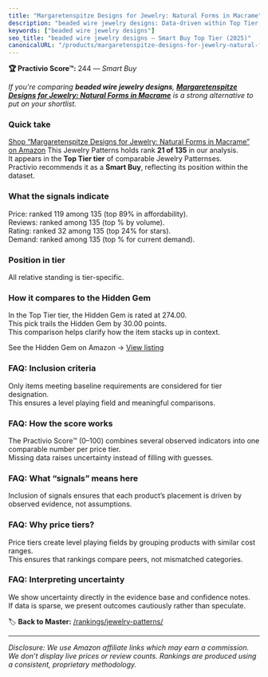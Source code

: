 ```yaml
---
title: "Margaretenspitze Designs for Jewelry: Natural Forms in Macrame"
description: "beaded wire jewelry designs: Data-driven within Top Tier ranking using the Practivio Score™. Positioned by quality, value, demand, findability, momentum."
keywords: ["beaded wire jewelry designs"]
seo_title: "beaded wire jewelry designs — Smart Buy Top Tier (2025)"
canonicalURL: "/products/margaretenspitze-designs-for-jewelry-natural-forms-in-macrame-0977305244/"
---
```


**🏆 Practivio Score™:** 244 — _Smart Buy_


*If you're comparing **beaded wire jewelry designs**, **[Margaretenspitze Designs for Jewelry: Natural Forms in Macrame](https://www.amazon.com/dp/0977305244?tag=practivio-20)** is a strong alternative to put on your shortlist.*
### Quick take
[Shop “Margaretenspitze Designs for Jewelry: Natural Forms in Macrame” on Amazon](https://www.amazon.com/dp/0977305244?tag=practivio-20)
This Jewelry Patterns holds rank **21 of 135** in our analysis.  
It appears in the **Top Tier tier** of comparable Jewelry Patternses.  
Practivio recommends it as a **Smart Buy**, reflecting its position within the dataset.

### What the signals indicate
Price: ranked 119 among 135 (top 89% in affordability).  
Reviews: ranked  among 135 (top % by volume).  
Rating: ranked 32 among 135 (top 24% for stars).  
Demand: ranked  among 135 (top % for current demand).

### Position in tier
All relative standing is tier-specific.

### How it compares to the Hidden Gem
In the Top Tier tier, the Hidden Gem is rated at 274.00.  
This pick trails the Hidden Gem by 30.00 points.  
This comparison helps clarify how the item stacks up in context.  

See the Hidden Gem on Amazon → [View listing](https://www.amazon.com/dp/B09Y8DWR28?tag=practivio-20)

### FAQ: Inclusion criteria
Only items meeting baseline requirements are considered for tier designation.  
This ensures a level playing field and meaningful comparisons.

### FAQ: How the score works
The Practivio Score™ (0–100) combines several observed indicators into one comparable number per price tier.  
Missing data raises uncertainty instead of filling with guesses.

### FAQ: What “signals” means here
Inclusion of signals ensures that each product’s placement is driven by observed evidence, not assumptions.

### FAQ: Why price tiers?
Price tiers create level playing fields by grouping products with similar cost ranges.  
This ensures that rankings compare peers, not mismatched categories.

### FAQ: Interpreting uncertainty
We show uncertainty directly in the evidence base and confidence notes.  
If data is sparse, we present outcomes cautiously rather than speculate.


🏷️ **Back to Master:** [/rankings/jewelry-patterns/](/rankings/jewelry-patterns/)

---
_Disclosure: We use Amazon affiliate links which may earn a commission. We don’t display live prices or review counts. Rankings are produced using a consistent, proprietary methodology._
